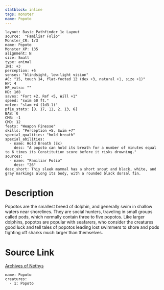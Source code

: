 ```yaml
---
statblock: inline
tags: monster
name: Popoto
---
```

```statblock
layout: Basic Pathfinder 1e Layout
source:  "Familiar Folio"
Monster_CR: 1/3
name: Popoto
Monster_XP: 135
alignment: N
size: Small
type: animal
INI: +3
perception: +5
senses: "blindsight, low-light vision"
AC: "15, touch 14, flat-footed 12 (dex +3, natural +1, size +1)"
HP: 4
HP_extra: ""
HD: 1d8
saves: "Fort +2, Ref +5, Will +1"
speed: "swim 60 ft."
melee: "slam +4 (1d3-1)"
pf1e_stats: [8, 17, 11, 2, 13, 6]
BAB: 0
CMB: -1
CMD: 12
feats: "Weapon Finesse"
skills: "Perception +5, Swim +7"
special_qualities: "hold breath"
special_abilities:
  - name: Hold Breath (Ex)
    desc: "A popoto can hold its breath for a number of minutes equal to 6 times its Constitution score before it risks drowning."
sources:
  - name: "Familiar Folio"
    desc: "26"
desc_short: This sleek mammal has a short snout and black, white, and gray markings along its body, with a rounded black dorsal fin.
```
# Description
Popotos are the smallest breed of dolphin, and generally swim in shallow waters near shorelines. They are social hunters, traveling in small groups called pods, which normally contain three to five popotos. Like larger dolphins, popotos are popular with seafarers, who consider the creatures good luck and tell tales of popotos leading lost swimmers to shore and pods fighting off sharks much larger than themselves.
# Source Link
[Archives of Nethys](https://aonprd.com/MonsterDisplay.aspx?ItemName=Popoto)
```encounter-table
name: Popoto
creatures:
  - 1: Popoto
```
